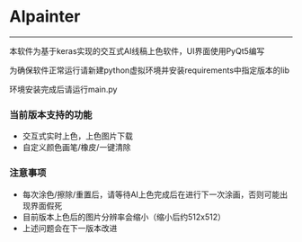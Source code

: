 # AIpainter

------

本软件为基于keras实现的交互式AI线稿上色软件，UI界面使用PyQt5编写

为确保软件正常运行请新建python虚拟环境并安装requirements中指定版本的lib

环境安装完成后请运行main.py

### 当前版本支持的功能

- 交互式实时上色，上色图片下载
- 自定义颜色画笔/橡皮/一键清除

### 注意事项

- 每次涂色/擦除/重置后，请等待AI上色完成后在进行下一次涂画，否则可能出现界面假死
- 目前版本上色后的图片分辨率会缩小（缩小后约512x512）
- 上述问题会在下一版本改进